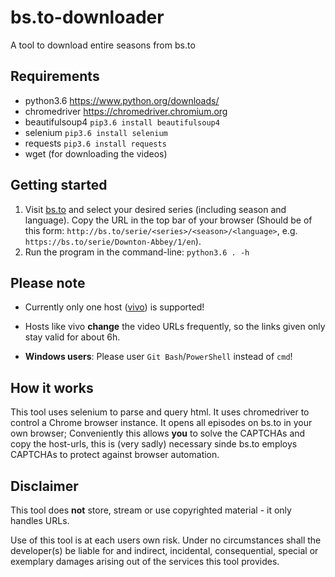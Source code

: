 # bs.to-downloader

A tool to download entire seasons from bs.to

## Requirements

- python3.6 <https://www.python.org/downloads/>
- chromedriver <https://chromedriver.chromium.org>
- beautifulsoup4 `pip3.6 install beautifulsoup4`
- selenium `pip3.6 install selenium`
- requests `pip3.6 install requests`
- wget (for downloading the videos)

## Getting started

1. Visit [bs.to](https://bs.to) and select your desired series (including season and language). Copy the URL in the top bar of your browser (Should be of this form: `http://bs.to/serie/<series>/<season>/<language>`, e.g. `https://bs.to/serie/Downton-Abbey/1/en`).
2. Run the program in the command-line: `python3.6 . -h`

## Please note

- Currently only one host ([vivo](https://vivo.sx)) is supported!

- Hosts like vivo **change** the video URLs frequently, so the links given only stay valid for about 6h.

- **Windows users**: Please user `Git Bash`/`PowerShell` instead of `cmd`!

## How it works

This tool uses selenium to parse and query html. It uses chromedriver to control a Chrome browser instance. It opens all episodes on bs.to in your own browser; Conveniently this allows **you** to solve the CAPTCHAs and copy the host-urls, this is (very sadly) necessary sinde bs.to employs CAPTCHAs to protect against browser automation.

## Disclaimer

This tool does **not** store, stream or use copyrighted material - it only handles URLs.

Use of this tool is at each users own risk. Under no circumstances shall the developer(s) be liable for and indirect, incidental, consequential, special or exemplary damages arising out of the services this tool provides.
